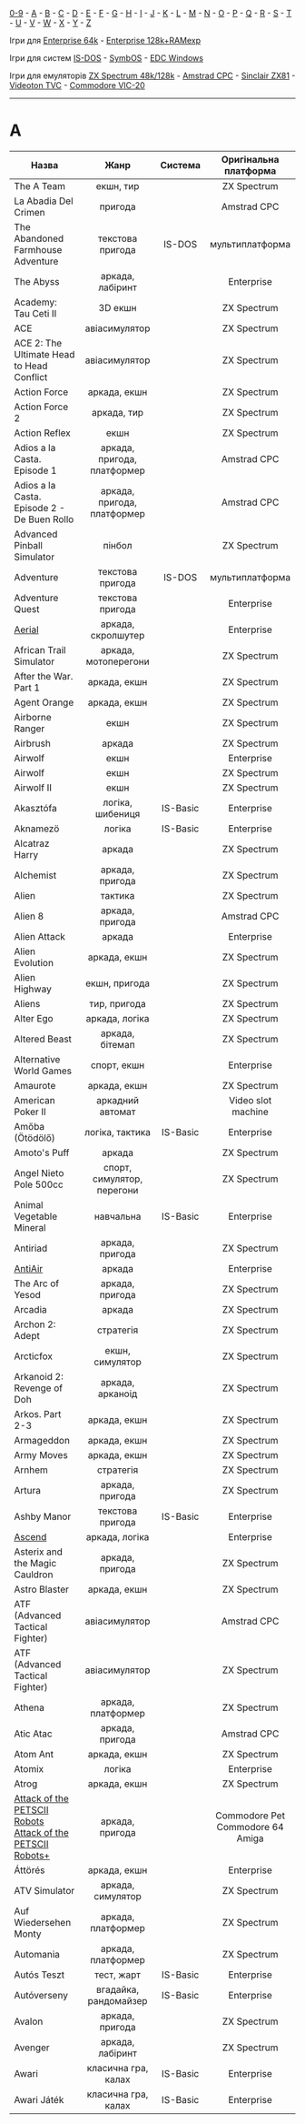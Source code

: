 [0-9](../0/games-0.md) - [A](../a/games-a.md) - [B](../b/games-b.md) - [C](../c/games-c.md) - [D](../d/games-d.md) - [E](../e/games-e.md) - [F](../f/games-f.md) - [G](../g/games-g.md) - [H](../h/games-h.md) - [I](../i/games-i.md) - [J](../j/games-j.md) - [K](../k/games-k.md) - [L](../l/games-l.md) - [M](../m/games-m.md) - [N](../n/games-n.md) - [O](../o/games-o.md) - [P](../p/games-p.md) - [Q](../q/games-q.md) - [R](../r/games-r.md) - [S](../s/games-s.md) - [T](../t/games-t.md) - [U](../u/games-u.md) - [V](../v/games-v.md) - [W](../w/games-w.md) - [X](../x/games-x.md) - [Y](../y/games-y.md) - [Z](../z/games-z.md)

Ігри для [Enterprise 64k](../games-ep64.md) - [Enterprise 128k+RAMexp](../games-epramexp.md)

Ігри для систем [IS-DOS](../games-is-dos.md) - [SymbOS](../games-symbos.md) - [EDC Windows](../games-edcw.md)

Ігри для емуляторів [ZX Spectrum 48k/128k](../zxemu/games-zxemu.md) - [Amstrad CPC](../cpcemu/games-cpc.md) - [Sinclair ZX81](../zx81emu/games-zx81.md) - [Videoton TVC](../tvcemu/games-tvc.md) - [Commodore VIC-20](../vic20emu/games-vic20.md)

----------

# A #

| Назва                                                                                 |            Жанр             | Система  |         Оригінальна платформа          |
| ------------------------------------------------------------------------------------- |:---------------------------:|:--------:|:--------------------------------------:|
| The A Team                                                                            |          екшн, тир          |          |              ZX Spectrum               |
| La Abadia Del Crimen                                                                  |           пригода           |          |              Amstrad CPC               |
| The Abandoned Farmhouse Adventure                                                     |      текстова пригода       |  IS-DOS  |            мультиплатформа             |
| The Abyss                                                                             |      аркада, лабіринт       |          |               Enterprise               |
| Academy: Tau Ceti II                                                                  |           3D екшн           |          |              ZX Spectrum               |
| ACE                                                                                   |        авіасимулятор        |          |              ZX Spectrum               |
| ACE 2: The Ultimate Head to Head Conflict                                             |        авіасимулятор        |          |              ZX Spectrum               |
| Action Force                                                                          |        аркада, екшн         |          |              ZX Spectrum               |
| Action Force 2                                                                        |         аркада, тир         |          |              ZX Spectrum               |
| Action Reflex                                                                         |            екшн             |          |              ZX Spectrum               |
| Adios a la Casta. Episode 1                                                           | аркада, пригода, платформер |          |              Amstrad CPC               |
| Adios a la Casta. Episode 2 - De Buen Rollo                                           | аркада, пригода, платформер |          |              Amstrad CPC               |
| Advanced Pinball Simulator                                                            |           пінбол            |          |              ZX Spectrum               |
| Adventure                                                                             |      текстова пригода       |  IS-DOS  |            мультиплатформа             |
| Adventure Quest                                                                       |      текстова пригода       |          |               Enterprise               |
| [Aerial](sg-aerial.md)                                                                |     аркада, скролшутер      |          |               Enterprise               |
| African Trail Simulator                                                               |    аркада, мотоперегони     |          |              ZX Spectrum               |
| After the War. Part 1                                                                 |        аркада, екшн         |          |              ZX Spectrum               |
| Agent Orange                                                                          |        аркада, екшн         |          |              ZX Spectrum               |
| Airborne Ranger                                                                       |            екшн             |          |              ZX Spectrum               |
| Airbrush                                                                              |           аркада            |          |              ZX Spectrum               |
| Airwolf                                                                               |            екшн             |          |               Enterprise               |
| Airwolf                                                                               |            екшн             |          |              ZX Spectrum               |
| Airwolf II                                                                            |            екшн             |          |              ZX Spectrum               |
| Akasztófa                                                                             |      логіка, шибениця       | IS-Basic |               Enterprise               |
| Aknamezö                                                                              |           логіка            | IS-Basic |               Enterprise               |
| Alcatraz Harry                                                                        |           аркада            |          |              ZX Spectrum               |
| Alchemist                                                                             |       аркада, пригода       |          |              ZX Spectrum               |
| Alien                                                                                 |           тактика           |          |              ZX Spectrum               |
| Alien 8                                                                               |       аркада, пригода       |          |              Amstrad CPC               |
| Alien Attack                                                                          |           аркада            |          |               Enterprise               |
| Alien Evolution                                                                       |        аркада, екшн         |          |              ZX Spectrum               |
| Alien Highway                                                                         |        екшн, пригода        |          |              ZX Spectrum               |
| Aliens                                                                                |        тир, пригода         |          |              ZX Spectrum               |
| Alter Ego                                                                             |       аркада, логіка        |          |              ZX Spectrum               |
| Altered Beast                                                                         |       аркада, бітемап       |          |              ZX Spectrum               |
| Alternative World Games                                                               |         спорт, екшн         |          |               Enterprise               |
| Amaurote                                                                              |        аркада, екшн         |          |              ZX Spectrum               |
| American Poker II                                                                     |      аркадний автомат       |          |           Video slot machine           |
| Amőba (Ötödölő)                                                                       |       логіка, тактика       | IS-Basic |               Enterprise               |
| Amoto's Puff                                                                          |           аркада            |          |              ZX Spectrum               |
| Angel Nieto Pole 500cc                                                                | спорт, симулятор, перегони  |          |              ZX Spectrum               |
| Animal Vegetable Mineral                                                              |          навчальна          | IS-Basic |               Enterprise               |
| Antiriad                                                                              |       аркада, пригода       |          |              ZX Spectrum               |
| [AntiAir](sg-antiair.md)                                                                    |       аркада       |          |              Enterprise               |
| The Arc of Yesod                                                                      |       аркада, пригода       |          |              ZX Spectrum               |
| Arcadia                                                                               |           аркада            |          |              ZX Spectrum               |
| Archon 2: Adept                                                                       |          стратегія          |          |              ZX Spectrum               |
| Arcticfox                                                                             |       екшн, симулятор       |          |              ZX Spectrum               |
| Arkanoid 2: Revenge of Doh                                                            |      аркада, арканоід       |          |              ZX Spectrum               |
| Arkos. Part 2-3                                                                       |        аркада, екшн         |          |              ZX Spectrum               |
| Armageddon                                                                            |        аркада, екшн         |          |              ZX Spectrum               |
| Army Moves                                                                            |        аркада, екшн         |          |              ZX Spectrum               |
| Arnhem                                                                                |          стратегія          |          |              ZX Spectrum               |
| Artura                                                                                |       аркада, пригода       |          |              ZX Spectrum               |
| Ashby Manor                                                                           |      текстова пригода       | IS-Basic |               Enterprise               |
| [Ascend](sg-ascend.md)                                                                           |      аркада, логiка       | |               Enterprise               |
| Asterix and the Magic Cauldron                                                        |       аркада, пригода       |          |              ZX Spectrum               |
| Astro Blaster                                                                         |        аркада, екшн         |          |              ZX Spectrum               |
| ATF (Advanced Tactical Fighter)                                                       |        авіасимулятор        |          |              Amstrad CPC               |
| ATF (Advanced Tactical Fighter)                                                       |        авіасимулятор        |          |              ZX Spectrum               |
| Athena                                                                                |     аркада, платформер      |          |              ZX Spectrum               |
| Atic Atac                                                                             |       аркада, пригода       |          |              Amstrad CPC               |
| Atom Ant                                                                              |        аркада, екшн         |          |              ZX Spectrum               |
| Atomix                                                                                |           логіка            |          |               Enterprise               |
| Atrog                                                                                 |        аркада, екшн         |          |              ZX Spectrum               |
| [Attack of the PETSCII Robots<br>Attack of the PETSCII Robots+](sg-petscii-robots.md) |       аркада, пригода       |          | Commodore Pet<br>Commodore 64<br>Amiga |
| Áttörés                                                                               |        аркада, екшн         |          |               Enterprise               |
| ATV Simulator                                                                         |      аркада, симулятор      |          |              ZX Spectrum               |
| Auf Wiedersehen Monty                                                                 |     аркада, платформер      |          |              ZX Spectrum               |
| Automania                                                                             |     аркада, платформер      |          |              ZX Spectrum               |
| Autós Teszt                                                                           |         тест, жарт          | IS-Basic |               Enterprise               |
| Autóverseny                                                                           |    вгадайка, рандомайзер    | IS-Basic |               Enterprise               |
| Avalon                                                                                |       аркада, пригода       |          |              ZX Spectrum               |
| Avenger                                                                               |      аркада, лабіринт       |          |              ZX Spectrum               |
| Awari                                                                                 |     класична гра, калах     | IS-Basic |               Enterprise               |
| Awari Játék                                                                           |     класична гра, калах     | IS-Basic |               Enterprise               |

[//]: # (bad conversions:)
[//]: # (|Afterburner|авіасимулятор||ZX Spectrum)
[//]: # (|Ant-Attack||IS-Basic| Enterprise)
[//]: # (|Archon 1: The Light and the Dark|стратегія||ZX Spectrum  )
[//]: # (|Artax Cimlap|аркада, пригода|IS-Basic|Enterprise  )

